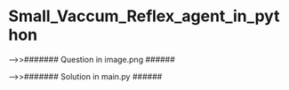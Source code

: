 # Small_Vaccum_Reflex_agent_in_python


-->>####### Question in image.png  ######

-->>####### Solution in main.py ######

